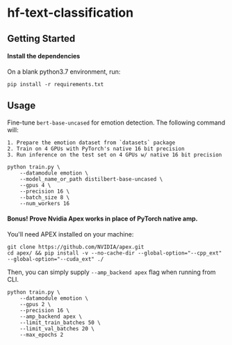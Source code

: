 # hf-text-classification


## Getting Started

#### Install the dependencies

On a blank python3.7 environment, run:

```
pip install -r requirements.txt
```


## Usage

Fine-tune `bert-base-uncased` for emotion detection. The following command will:

    1. Prepare the emotion dataset from `datasets` package
    2. Train on 4 GPUs with PyTorch's native 16 bit precision
    3. Run inference on the test set on 4 GPUs w/ native 16 bit precision

```
python train.py \
    --datamodule emotion \
    --model_name_or_path distilbert-base-uncased \
    --gpus 4 \
    --precision 16 \
    --batch_size 8 \
    --num_workers 16
```


#### Bonus! Prove Nvidia Apex works in place of PyTorch native amp.

You'll need APEX installed on your machine:

```
git clone https://github.com/NVIDIA/apex.git
cd apex/ && pip install -v --no-cache-dir --global-option="--cpp_ext" --global-option="--cuda_ext" ./
```

Then, you can simply supply `--amp_backend apex` flag when running from CLI.

```
python train.py \
    --datamodule emotion \
    --gpus 2 \
    --precision 16 \
    --amp_backend apex \
    --limit_train_batches 50 \
    --limit_val_batches 20 \
    --max_epochs 2
```